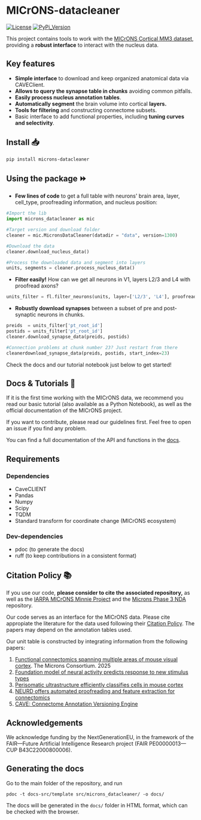 # MICrONS-datacleaner

[![License](https://badgen.net/github/license/MICrONS-Milano-CoLab/MICrONS-datacleaner)](https://opensource.org/licenses/MIT)
[![PyPi_Version](https://badgen.net/pypi/v/Microns-DataCleaner)](https://pypi.org/project/Microns-DataCleaner/)

This project contains tools to work with the [MICrONS Cortical MM3 dataset](https://www.microns-explorer.org/cortical-mm3), providing a **robust interface** to interact with the nucleus data. 

## Key features 

- **Simple interface** to download and keep organized anatomical data via CAVEClient. 
- **Allows to query the synapse table in chunks** avoiding common pitfalls. 
- **Easily process nucleus annotation tables**. 
- **Automatically segment** the brain volume into cortical **layers.**
- **Tools for filtering** and constructing connectome subsets. 
- Basic interface to add functional properties, including **tuning curves and selectivity**. 

## Install 📥

```bash
pip install microns-datacleaner
```

## Using the package ⏩

- **Few lines of code** to get a full table with neurons' brain area, layer, cell_type, proofreading information, and nucleus position:

```python
#Import the lib
import microns_datacleaner as mic

#Target version and download folder
cleaner = mic.MicronsDataCleaner(datadir = "data", version=1300) 

#Download the data
cleaner.download_nucleus_data()

#Process the downloaded data and segment into layers
units, segments = cleaner.process_nucleus_data()
```

- **Filter easily!** How can we get all neurons in V1, layers L2/3 and L4 with proofread axons?

```python
units_filter = fl.filter_neurons(units, layer=['L2/3', 'L4'], proofread='ax_clean', brain_area='V1')
```

- **Robustly download synapses** between a subset of pre and post-synaptic neurons in chunks. 

```python
preids  = units_filter['pt_root_id']
postids = units_filter['pt_root_id']
cleaner.download_synapse_data(preids, postids)

#Connection problems at chunk number 23? Just restart from there
cleanerdownload_synapse_data(preids, postids, start_index=23)
```

Check the docs and our tutorial notebook just below to get started!


## Docs & Tutorials 📜 

If it is the first time working with the MICrONS data, we recommend you read our basic tutorial (also available as a Python Notebook), as well as the official documentation of the MICrONS project.  

If you want to contribute, please read our guidelines first. Feel free to open an issue if you find any problem.  

You can find a full documentation of the API and functions in the [docs](https://microns-milano-colab.github.io/MICrONS-datacleaner/). 


## Requirements 

### Dependencies 

- CaveCLIENT
- Pandas
- Numpy
- Scipy
- TQDM
- Standard transform for coordinate change (MICrONS ecosystem)

### Dev-dependencies 

- pdoc (to generate the docs)
- ruff (to keep contributions in a consistent format)



## Citation Policy 📚

If you use our code, **please consider to cite the associated repository,** as well as the [IARPA MICrONS Minnie Project](https://doi.org/10.60533/BOSS-2021-T0SY) and the [Microns Phase 3 NDA](https://github.com/cajal/microns_phase3_nda) repository. 

Our code serves as an interface for the MICrONS data. Please cite appropiate the literature for the data used following their [Citation Policy](https://www.microns-explorer.org/citation-policy). The papers may depend on the annotation tables used.

Our unit table is constructed by integrating information from the following papers:

1. [Functional connectomics spanning multiple areas of mouse visual cortex](https://doi.org/10.1038/s41586-025-08790-w). The Microns Consortium. 2025 
2. [Foundation model of neural activity predicts response to new stimulus types](https://doi.org/10.1038/s41586-025-08829-y)
3. [Perisomatic ultrastructure efficiently classifies cells in mouse cortex](http://doi.org/10.1038/s41586-024-07765-7)
4. [NEURD offers automated proofreading and feature extraction for connectomics](https://doi.org/)
5. [CAVE: Connectome Annotation Versioning Engine](https://doi.org/10.1038/s41592-024-02426-z)

## Acknowledgements

We acknowledge funding by the NextGenerationEU, in the framework of the FAIR—Future Artificial Intelligence Research project (FAIR PE00000013—CUP B43C22000800006). 


## Generating the docs

Go to the main folder of the repository, and run

```
pdoc -t docs-src/template src/microns_datacleaner/ -o docs/
```

The docs will be generated in the `docs/` folder in HTML format, which can be checked with the browser. 


